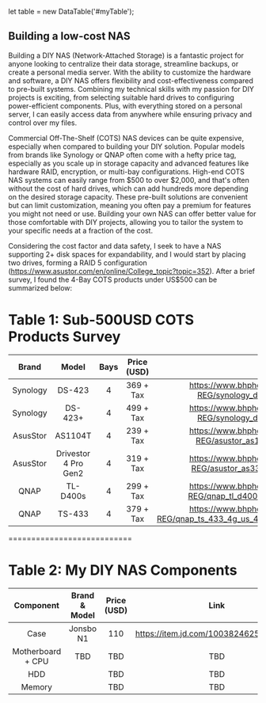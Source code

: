 let table = new DataTable('#myTable');

## Building a low-cost NAS
Building a DIY NAS (Network-Attached Storage) is a fantastic project for anyone looking to centralize their data storage, streamline backups, or create a personal media server. With the ability to customize the hardware and software, a DIY NAS offers flexibility and cost-effectiveness compared to pre-built systems. Combining my technical skills with my passion for DIY projects is exciting, from selecting suitable hard drives to configuring power-efficient components. Plus, with everything stored on a personal server, I can easily access data from anywhere while ensuring privacy and control over my files.

Commercial Off-The-Shelf (COTS) NAS devices can be quite expensive, especially when compared to building your DIY solution. Popular models from brands like Synology or QNAP often come with a hefty price tag, especially as you scale up in storage capacity and advanced features like hardware RAID, encryption, or multi-bay configurations. High-end COTS NAS systems can easily range from $500 to over $2,000, and that's often without the cost of hard drives, which can add hundreds more depending on the desired storage capacity. These pre-built solutions are convenient but can limit customization, meaning you often pay a premium for features you might not need or use. Building your own NAS can offer better value for those comfortable with DIY projects, allowing you to tailor the system to your specific needs at a fraction of the cost.

Considering the cost factor and data safety, I seek to have a NAS supporting 2+ disk spaces for expandability, and I would start by placing two drives, forming a RAID 5 configuration (https://www.asustor.com/en/online/College_topic?topic=352). After a brief survey, I found the 4-Bay COTS products under US$500 can be summarized below: 

# Table 1: Sub-500USD COTS Products Survey
| Brand | Model | Bays | Price (USD) | Link |
|:-:|:-:|:-:|:-:|:-:|
| Synology | DS-423 | 4 | 369 + Tax | https://www.bhphotovideo.com/c/product/1767280-REG/synology_diskstation_ds423_4_bay_nas.html |
| Synology | DS-423+ | 4 | 499 + Tax | https://www.bhphotovideo.com/c/product/1757288-REG/synology_diskstation_ds423_4_bay_nas.html |
| AsusStor | AS1104T | 4 | 239 + Tax | https://www.bhphotovideo.com/c/product/1652766-REG/asustor_as1104t_drivestor_4_4_bay_nas.html |
| AsusStor | Drivestor 4 Pro Gen2 | 4 | 319 + Tax |  https://www.bhphotovideo.com/c/product/1801856-REG/asustor_as3304t_v2_drivestor_2_pro_gen2.html |
| QNAP | TL-D400s | 4 | 299 + Tax | https://www.bhphotovideo.com/c/product/1556654-REG/qnap_tl_d400s_us_4_bay_desktop_sata_jbod.html |
| QNAP | TS-433 | 4 | 379 + Tax |  https://www.bhphotovideo.com/c/product/1722875-REG/qnap_ts_433_4g_us_4_bay_personal_cloud_nas_backup_data.html |

===========================

# Table 2: My DIY NAS Components
| Component | Brand & Model | Price (USD) | Link |
|:-:|:-:|:-:|:-:|
| Case | Jonsbo N1 | 110 | https://item.jd.com/10038246252061.html |
| Motherboard + CPU | TBD | TBD | TBD |
| HDD |  | TBD | TBD |
| Memory |  | TBD | TBD |
